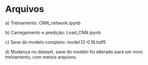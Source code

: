 ﻿# Arquivos

a) Treinamento: CNN_network.ipynb

b) Carregamento e predição: Load_CNN.ipynb

c) Save do modelo completo: model.12-0.18.hdf5

d) Mudança no dataset, save do modelo foi alterado para um novo treinamento, com menos arquivos. 